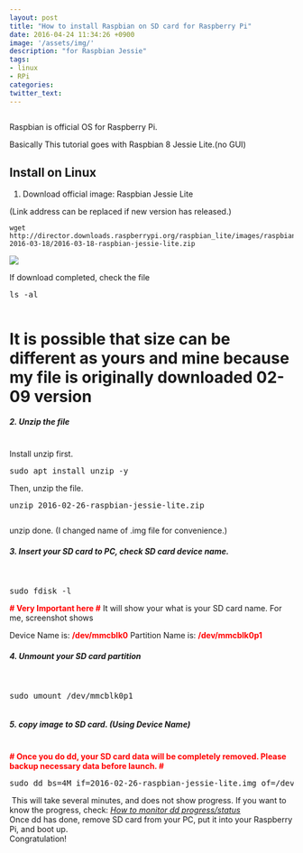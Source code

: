 ```yaml
---
layout: post
title: "How to install Raspbian on SD card for Raspberry Pi"
date: 2016-04-24 11:34:26 +0900
image: '/assets/img/'
description: "for Raspbian Jessie"
tags:
- linux
- RPi
categories:
twitter_text:
---
```


<a href="https://googledrive.com/host/0Bw2KEQNBe4nMZW91OWJNZ2lmX0k/img20160306-005.png" data-lightbox="1"><img src="https://googledrive.com/host/0Bw2KEQNBe4nMZW91OWJNZ2lmX0k/img20160306-005.png" alt="" /></a>


Raspbian is official OS for Raspberry Pi.

Basically This tutorial goes with Raspbian 8 Jessie Lite.(no GUI)

## Install on Linux

1. Download official image: Raspbian Jessie Lite

(Link address can be replaced if new version has released.)

```
wget http://director.downloads.raspberrypi.org/raspbian_lite/images/raspbian_lite-2016-03-18/2016-03-18-raspbian-jessie-lite.zip
```

[![](https://googledrive.com/host/0Bw2KEQNBe4nMZW91OWJNZ2lmX0k/img20160306-002.png)](https://googledrive.com/host/0Bw2KEQNBe4nMZW91OWJNZ2lmX0k/img20160306-002.png)

If download completed, check the file
<pre>ls -al
</pre>
<a href="https://googledrive.com/host/0Bw2KEQNBe4nMZW91OWJNZ2lmX0k/img20160306-003.png"><img src="https://googledrive.com/host/0Bw2KEQNBe4nMZW91OWJNZ2lmX0k/img20160306-003.png" alt="" /></a>
# It is possible that size can be different as yours and mine because my file is originally downloaded 02-09 version #
<h5>2. Unzip the file</h5><br>
Install unzip first.
<pre>
sudo apt install unzip -y
</pre>
Then, unzip the file.
<pre>
unzip 2016-02-26-raspbian-jessie-lite.zip
</pre>
<a href="https://googledrive.com/host/0Bw2KEQNBe4nMZW91OWJNZ2lmX0k/img20160306-005.png" data-lightbox="img-1"><img src="https://googledrive.com/host/0Bw2KEQNBe4nMZW91OWJNZ2lmX0k/img20160306-005.png" alt="" /></a>

unzip done.
(I changed name of .img file for convenience.)
<h5>3. Insert your SD card to PC, check SD card device name.</h5><br>
<pre>sudo fdisk -l
</pre>
<strong><span style="color: red;"># Very Important here #</span></strong> It will show your what is your SD card name.
For me, screenshot shows
<a href="https://googledrive.com/host/0Bw2KEQNBe4nMZW91OWJNZ2lmX0k/img20160306-006.png"><img src="https://googledrive.com/host/0Bw2KEQNBe4nMZW91OWJNZ2lmX0k/img20160306-006.png" alt="" /></a>

Device Name is: <strong><span style="color: red;">/dev/mmcblk0</span></strong>
Partition Name is: <strong><span style="color: red;">/dev/mmcblk0p1</span></strong>
<h5>4. Unmount your SD card partition</h5><br>
<pre>sudo umount /dev/mmcblk0p1
</pre>
<a href="https://googledrive.com/host/0Bw2KEQNBe4nMZW91OWJNZ2lmX0k/img20160306-007.png"><img src="https://googledrive.com/host/0Bw2KEQNBe4nMZW91OWJNZ2lmX0k/img20160306-007.png" alt="" /></a>
<h5>5. copy image to SD card. (Using Device Name)</h5><br>
<strong><span style="color: red;"># Once you do dd, your SD card data will be completely removed. Please backup necessary data before launch. #</span></strong>
<pre>sudo dd bs=4M if=2016-02-26-raspbian-jessie-lite.img of=/dev/mmcblk0
</pre>
<a href="https://googledrive.com/host/0Bw2KEQNBe4nMZW91OWJNZ2lmX0k/img20160306-008.png"><img src="https://googledrive.com/host/0Bw2KEQNBe4nMZW91OWJNZ2lmX0k/img20160306-008.png" alt="" /></a>
This will take several minutes, and does not show progress.
If you want to know the progress, check: <a href="https://en.minibrary.com/13" target="_blank"><u><em>How to monitor dd progress/status</em></u></a>
<br>
Once dd has done, remove SD card from your PC, put it into your Raspberry Pi, and boot up.
<br>
Congratulation!
